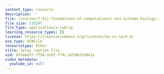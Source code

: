 ```yaml
---
content_type: resource
description: ''
file: /courses/7-91j-foundations-of-computational-and-systems-biology-spring-2014/8fdaed377f583cdff74c6259bfa5041e_PdyARRNwi7I.srt
file_size: 118207
file_type: application/x-subrip
learning_resource_types: []
license: https://creativecommons.org/licenses/by-nc-sa/4.0/
ocw_type: OCWFile
resourcetype: Other
title: 3play caption file
uid: 8fdaed37-7f58-3cdf-f74c-6259bfa5041e
video_metadata:
  youtube_id: null
---
```

